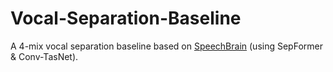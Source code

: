 # Vocal-Separation-Baseline

A 4-mix vocal separation baseline based on [SpeechBrain](https://github.com/speechbrain/speechbrain) (using SepFormer & Conv-TasNet).
